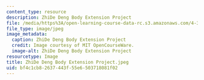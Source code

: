 ```yaml
---
content_type: resource
description: ZhiDe Deng Body Extension Project
file: /media/https%3A/open-learning-course-data-rc.s3.amazonaws.com/4-301-introduction-to-the-visual-arts-spring-2007/bf4c1cb82637443f55e6503718081f02_ZhiDeDengBodyExtensionProject.jpeg
file_type: image/jpeg
image_metadata:
  caption: ZhiDe Deng Body Extension Project
  credit: Image courtesy of MIT OpenCourseWare.
  image-alt: ZhiDe Deng Body Extension Project
resourcetype: Image
title: ZhiDe Deng Body Extension Project.jpeg
uid: bf4c1cb8-2637-443f-55e6-503718081f02
---
```

